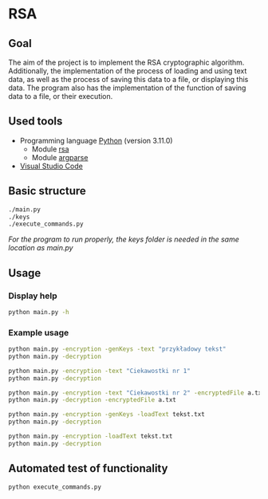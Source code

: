 # RSA

## Goal

The aim of the project is to implement the RSA cryptographic algorithm. Additionally, the implementation of the process of loading and using text data, as well as the process of saving this data to a file, or displaying this data. The program also has the implementation of the function of saving data to a file, or their execution.

## Used tools

- Programming language [Python](https://www.python.org/doc/) (version 3.11.0)
  - Module [rsa](https://github.com/sybrenstuvel/python-rsa)
  - Module [argparse](https://docs.python.org/3/library/argparse.html)
- [Visual Studio Code](https://code.visualstudio.com/)

## Basic structure

```cmd
./main.py
./keys
./execute_commands.py
```

_For the program to run properly, the keys folder is needed in the same location as main.py_

## Usage

### Display help

```cmd
python main.py -h
```

### Example usage

```cmd
python main.py -encryption -genKeys -text "przykładowy tekst"
python main.py -decryption

python main.py -encryption -text "Ciekawostki nr 1"
python main.py -decryption

python main.py -encryption -text "Ciekawostki nr 2" -encryptedFile a.txt
python main.py -decryption -encryptedFile a.txt

python main.py -encryption -genKeys -loadText tekst.txt
python main.py -decryption

python main.py -encryption -loadText tekst.txt
python main.py -decryption
```

## Automated test of functionality

```cmd
python execute_commands.py
```
